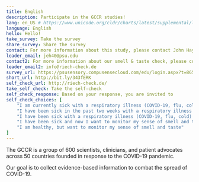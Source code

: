 ```yaml
---
title: English
description: Participate in the GCCR studies!
lang: en_US # https://www.unicode.org/cldr/charts/latest/supplemental/language_territory_information.html
language: English
hello: Hello!
take_survey: Take the survey
share_survey: Share the survey
contact: For more information about this study, please contact John Hayes
leader_email: jeh40@psu.edu
contact2: For more information about our smell & taste check, please contact Kathrin Ohla
leader_email2: info@riech-check.de
survey_url: https://psusensory.compusensecloud.com/edu/login.aspx?t=86572382-0eec-447a-87ca-eb5c4d4d4d52
short_url: http://bit.ly/343fERK
self_check_url: http://riech-check.de/
take_self_check: Take the self-check
self_check_response: Based on your response, you are invited to
self_check_choices: [
    "I am currently sick with a respiratory illness (COVID-19, flu, cold)",
    "I have been sick in the past two weeks with a respiratory illness (COVID-19, flu, cold)",
    "I have been sick with a respiratory illness (COVID-19, flu, cold) more than 2 weeks ago",
    "I have been sick and now I want to monitor my sense of smell and taste",
    "I am healthy, but want to monitor my sense of smell and taste"
]
---
```

The GCCR is a group of 600 scientists, clinicians, and patient advocates across 50 countries founded in response to the COVID-19 pandemic.

Our goal is to collect evidence-based information to combat the spread of COVID-19.